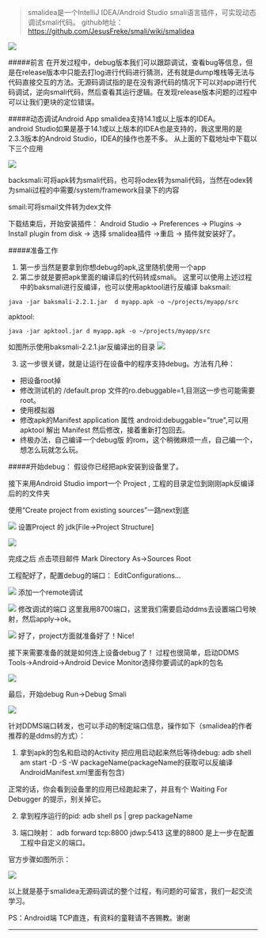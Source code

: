 >smalidea是一个IntelliJ IDEA/Android Studio smali语言插件，可实现动态调试smali代码。
github地址：https://github.com/JesusFreke/smali/wiki/smalidea

![](http://upload-images.jianshu.io/upload_images/2333435-58b44a1312f9fa8f.jpg?imageMogr2/auto-orient/strip%7CimageView2/2/w/640)

#####前言
在开发过程中，debug版本我们可以跟踪调试，查看bug等信息，但是在release版本中只能去打log进行代码进行猜测，还有就是dump堆栈等无法与代码直接交互的方法。无源码调试指的是在没有源代码的情况下可以对app进行代码调试，逆向smali代码，然后查看其运行逻辑。在发现release版本问题的过程中可以让我们更块的定位错误。

#####动态调试Android App
smalidea支持14.1或以上版本的IDEA。android Studio如果是基于14.1或以上版本的IDEA也是支持的，我这里用的是2.3.3版本的Android Studio，IDEA的操作也差不多。
从上面的下载地址中下载以下三个应用

![](http://upload-images.jianshu.io/upload_images/2333435-5adba28e14780c8e.png?imageMogr2/auto-orient/strip%7CimageView2/2/w/1240)

backsmali:可将apk转为smali代码，也可将odex转为smali代码，当然在odex转为smali过程的中需要/system/framework目录下的内容

smail:可将smail文件转为dex文件

下载结束后，开始安装插件：
Android Studio -> Preferences -> Plugins -> Install plugin from disk -> 选择 smalidea插件 ->重启 -> 插件就安装好了。

#####准备工作

1. 第一步当然是要拿到你想debug的apk,这里随机使用一个app
2. 第二步就是要把apk里面的编译后的代码转成smali。
这里可以使用上述过程中的baksmali进行反编译，也可以使用apktool进行反编译
baksmail:
```
java -jar baksmali-2.2.1.jar  d myapp.apk -o ~/projects/myapp/src
```
apktool:
```
java -jar apktool.jar d myapp.apk -o ~/projects/myapp/src
```
如图所示使用baksmali-2.2.1.jar反编译出的目录
![](http://upload-images.jianshu.io/upload_images/2333435-654745336270b556.png?imageMogr2/auto-orient/strip%7CimageView2/2/w/1240)

3. 这一步很关键，就是让运行在设备中的程序支持debug。方法有几种：
- 把设备root掉
- 修改测试机的 /default.prop 文件的ro.debuggable=1,目测这一步也可能需要root。
- 使用模拟器
- 修改apk的Manifest application 属性 android:debuggable="true",可以用apktool 解出 Manifest 然后修改，接着重新打包回去。
- 终极办法，自己编译一个debug版 的rom，这个稍微麻烦一点，自己编一个，想怎么玩就怎么玩。

#####开始debug：
假设你已经把apk安装到设备里了。

接下来用Android Studio import一个 Project , 工程的目录定位到刚刚apk反编译后的的文件夹

使用“Create project from existing sources”一路next到底


![](http://upload-images.jianshu.io/upload_images/2333435-672638df3256555e.png?imageMogr2/auto-orient/strip%7CimageView2/2/w/640)
设置Project 的 jdk[File->Project Structure]

![](http://upload-images.jianshu.io/upload_images/2333435-3c6643ed84ede90f.png?imageMogr2/auto-orient/strip%7CimageView2/2/w/1240)

完成之后 点击项目邮件    Mark Directory As->Sources Root


工程配好了，配置debug的端口：
EditConfigurations...


![](http://upload-images.jianshu.io/upload_images/2333435-73c7e2c083783130.png?imageMogr2/auto-orient/strip%7CimageView2/2/w/1240)
添加一个remote调试

![](http://upload-images.jianshu.io/upload_images/2333435-a480e7f553771c9f.png?imageMogr2/auto-orient/strip%7CimageView2/2/w/640)
修改调试的端口
这里我用8700端口，这里我们需要启动ddms去设置端口号映射，然后apply->ok。

![](http://upload-images.jianshu.io/upload_images/2333435-63ad9b3b1089530e.png?imageMogr2/auto-orient/strip%7CimageView2/2/w/640)
好了，project方面就准备好了！Nice!

接下来需要准备的就是如何连上设备debug了！
过程也很简单，启动DDMS
Tools->Android->Android Device Monitor选择你要调试的apk的包名

![](http://upload-images.jianshu.io/upload_images/2333435-ea9ea49d9744a54a.png?imageMogr2/auto-orient/strip%7CimageView2/2/w/1240)

最后，开始debug
Run->Debug Smali

![](http://upload-images.jianshu.io/upload_images/2333435-1fe99c8b8e8f811f.png?imageMogr2/auto-orient/strip%7CimageView2/2/w/640)

针对DDMS端口转发，也可以手动的制定端口信息，操作如下（smalidea的作者推荐的是ddms的方式）：
1. 拿到apk的包名和启动的Activity  把应用启动起来然后等待debug: adb shell am start -D -S -W packageName(packageName的获取可以反编译AndroidManifest.xml里面有包含)

正常的话，你会看到设备里的应用已经跑起来了，并且有个 Waiting For Debugger 的提示，别关掉它。

2. 拿到程序运行的pid: adb shell ps | grep packageName

3. 端口映射： adb forward tcp:8800 jdwp:5413 这里的8800 是上一步在配置工程中自定义的端口。

官方步骤如图所示：

![](http://upload-images.jianshu.io/upload_images/2333435-a949e69a03db0158.png?imageMogr2/auto-orient/strip%7CimageView2/2/w/1240)

以上就是基于smalidea无源码调试的整个过程，有问题的可留言，我们一起交流学习。

PS：Android端 TCP直连，有资料的童鞋请不吝赐教。谢谢

---
